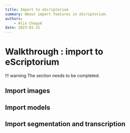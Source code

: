 ```yaml
---
title: Import to eScriptorium
summary: About import features in eScriptorium.
authors:
    - Alix Chagué
date: 2023-01-31
---
```


# Walkthrough : import to eScriptorium

!!! warning
    The section needs to be completed.

## Import images

## Import models

## Import segmentation and transcription